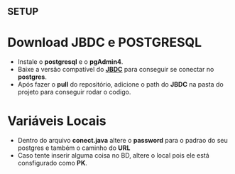 ## SETUP
# Download JBDC e POSTGRESQL
- Instale o __postgresql__ e o __pgAdmin4__.
- Baixe a versão compatível do [__JBDC__](https://jdbc.postgresql.org/download.html) para conseguir se conectar no __postgres__.
- Após fazer o __pull__ do repositório, adicione o path do __JBDC__ na pasta do projeto para conseguir rodar o codigo.

# Variáveis Locais
- Dentro do arquivo __conect.java__ altere o __password__ para o padrao do seu postgres e também o caminho do __URL__
- Caso tente inserir alguma coisa no BD, altere o local pois ele está consfigurado como __PK__.